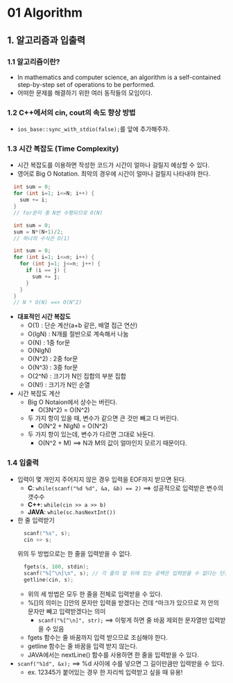 # 01 Algorithm
## 1. 알고리즘과 입출력
### 1.1 알고리즘이란?
- In mathematics and computer science, an algorithm is a self-contained step-by-step set of operations to be performed.
- 어떠한 문제를 해결하기 위한 여러 동작들의 모임이다.

### 1.2 C++에서의 cin, cout의 속도 향상 방법
- `ios_base::sync_with_stdio(false);`를 앞에 추가해주자.

### 1.3 시간 복잡도 (Time Complexity)
- 시간 복잡도를 이용하면 작성한 코드가 시간이 얼마나 걸릴지 예상할 수 있다.
- 영어로 Big O Notation. 최악의 경우에 시간이 얼마나 걸릴지 나타내야 한다.
```c
  int sum = 0;
  for (int i=1; i<=N; i++) {
    sum += i;
  }
  // for문이 총 N번 수행되므로 O(N)
```
```c
  int sum = 0;
  sum = N*(N+1)/2;
  // 하나의 수식은 O(1)
```
```c
  int sum = 0;
  for (int i=1; i<=n; i++) {
    for (int j=1; j<=n; j++) {
      if (i == j) {
        sum += j;
      }
    }
  }
  // N * O(N) ==> O(N^2)          
```
- **대표적인 시간 복잡도**
  + O(1) : 단순 계산(a+b 같은, 배열 접근 연산)
  + O(lgN) : N개를 절반으로 계속해서 나눔
  + O(N) : 1중 for문
  + O(NlgN)
  + O(N^2) : 2중 for문
  + O(N^3) : 3중 for문
  + O(2^N) : 크기가 N인 집합의 부분 집합
  + O(N!) : 크기가 N인 순열
- 시간 복잡도 계산
  + Big O Notaion에서 상수는 버린다.
    - O(3N^2) = O(N^2)
  + 두 가지 항이 있을 때, 변수가 같으면 큰 것만 빼고 다 버린다.
    - O(N^2 + NlgN) = O(N^2)
  + 두 가지 항이 있는데, 변수가 다르면 그대로 놔둔다.
    - O(N^2 + M) ==> N과 M의 값이 얼마인지 모르기 때문이다.

### 1.4 입출력
- 입력이 몇 개인지 주어지지 않은 경우 입력을 EOF까지 받으면 된다.
  + **C**: `while(scanf("%d %d", &a, &b) == 2)` ==> 성공적으로 입력받은 변수의 갯수수
  + **C++**: `while(cin >> a >> b)`
  + **JAVA**: `while(sc.hasNextInt())`
- 한 줄 입력받기
  ```c
    scanf("%s", s);
    cin >> s;
  ```
  위의 두 방법으로는 한 줄을 입력받을 수 없다.
  ```c 
    fgets(s, 100, stdin);
    scanf("%[^\n]\n", s); // 각 줄의 앞 뒤에 있는 공백은 입력받을 수 없다는 단점
    getline(cin, s);
  ```
  + 위의 세 방법은 모두 한 줄을 전체로 입력받을 수 있다.
  + %[]의 의미는 []안의 문자만 입력을 받겠다는 건데 ^마크가 있으므로 저 안의 문자만 빼고 입력받겠다는 의미
    - `scanf("%[^\n]", str);` ==> 이렇게 하면 줄 바꿈 제외한 문자열만 입력받을 수 있음
  + fgets 함수는 줄 바꿈까지 입력 받으므로 조심해야 한다.
  + getline 함수는 줄 바꿈을 입력 받지 않는다.
  + JAVA에서는 nextLine() 함수를 사용하면 한 줄을 입력받을 수 있다.
- `scanf("%1d", &x);` ==> %d 사이에 수를 넣으면 그 길이만큼만 입력받을 수 있다.
  + ex. 12345가 붙어있는 경우 한 자리씩 입력받고 싶을 때 유용!
